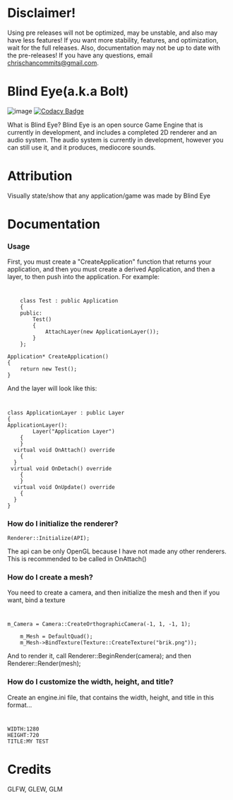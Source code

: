 # Disclaimer!
Using pre releases will not be optimized, may be unstable, and also may have less features! If you want more stability, features, and optimization, wait for the full releases.
Also, documentation may not be up to date with the pre-releases! If you have any questions, email chrischancommits@gmail.com.

# Blind Eye(a.k.a Bolt)

![image](https://user-images.githubusercontent.com/48699812/115972373-c515f400-a502-11eb-9ff9-c00e24a01746.png)
[![Codacy Badge](https://app.codacy.com/project/badge/Grade/3dc67625df1948e1b19b9d1ef280cfbe)](https://www.codacy.com/gh/chris-chan-commits/BlindEye/dashboard?utm_source=github.com&amp;utm_medium=referral&amp;utm_content=chris-chan-commits/BlindEye&amp;utm_campaign=Badge_Grade)

What is Blind Eye? Blind Eye is an open source Game Engine that is currently in development, and includes a completed 2D renderer and an audio system. The audio system is currently in development, however you can still use it, and it produces, mediocore sounds.

# Attribution
Visually state/show that any application/game was made by Blind Eye

# Documentation
### Usage
First, you must create a "CreateApplication" function that returns your application, and then you must create a derived Application, and then a layer, to then push into the application. For example:
#
        class Test : public Application
        {
        public:
	        Test()
	        {
		        AttachLayer(new ApplicationLayer());
	        }
        };

    Application* CreateApplication()
    {
	    return new Test();
    }
And the layer will look like this:
#
    class ApplicationLayer : public Layer
    {
    ApplicationLayer():
		    Layer("Application Layer")
	    {
	    }
      virtual void OnAttach() override
	    {
      }
     virtual void OnDetach() override
	    {
	    }
      virtual void OnUpdate() override
	    {
      }
    } 
### How do I initialize the renderer?
    Renderer::Initialize(API);
The api can be only OpenGL because I have not made any other renderers.
This is recommended to be called in OnAttach()
### How do I create a mesh?
You need to create a camera, and then initialize the mesh and then if you want, bind a texture
#
    m_Camera = Camera::CreateOrthographicCamera(-1, 1, -1, 1);

		m_Mesh = DefaultQuad();
		m_Mesh->BindTexture(Texture::CreateTexture("brik.png"));
And to render it, call Renderer::BeginRender(camera); and then Renderer::Render(mesh);
### How do I customize the width, height, and title?
Create an engine.ini file, that contains the width, height, and title in this format...
#
	WIDTH:1280
	HEIGHT:720
	TITLE:MY TEST



# Credits
GLFW, GLEW, GLM

